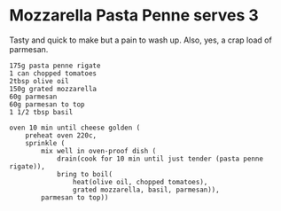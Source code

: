 Mozzarella Pasta Penne serves 3
===============================

Tasty and quick to make but a pain to wash up. Also, yes, a crap load of
parmesan.

    175g pasta penne rigate
    1 can chopped tomatoes
    2tbsp olive oil
    150g grated mozzarella
    60g parmesan
    60g parmesan to top
    1 1/2 tbsp basil

    oven 10 min until cheese golden (
        preheat oven 220c,
        sprinkle (
            mix well in oven-proof dish (
                drain(cook for 10 min until just tender (pasta penne rigate)),
                bring to boil(
                    heat(olive oil, chopped tomatoes),
                    grated mozzarella, basil, parmesan)),
            parmesan to top))
